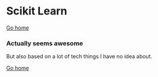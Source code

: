 # Scikit Learn

[Go home](/index.html)

### Actually seems awesome
But also based on a lot of tech things I have no idea about.

[Go home](/index.html)
